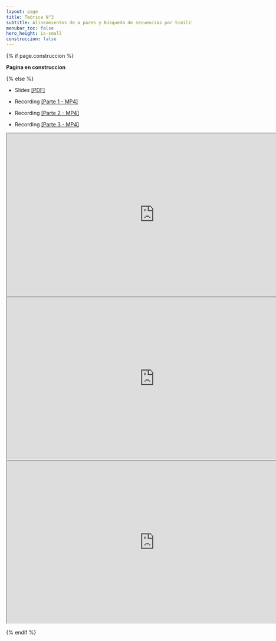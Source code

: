 ```yaml
---
layout: page
title: Teórica N°3
subtitle: Alineamientos de a pares y Búsqueda de secuencias por Similitud
menubar_toc: false
hero_height: is-small
construccion: false
---
```


{% if page.construccion %}

**Pagina en construccion**

{% else %}

- Slides [[PDF]](https://drive.google.com/file/d/14ee8nEskqjhuF2hTzEG3sxbOM-j2wO34/view?usp=sharing)


- Recording [[Parte 1 - MP4]](https://drive.google.com/file/d/1oSL5OfGHMucWd0qJGCOT9-D3VamESWYb/view?usp=sharing) 
- Recording [[Parte 2 - MP4]](https://drive.google.com/file/d/1zj0Jfcoyngoy3WtVr_bAORCP1pS0NCSk/view?usp=sharing)
- Recording [[Parte 3 - MP4]](https://drive.google.com/file/d/1a5gY9MSLkYWjSoB78GhDO_ecr84trJua/view?usp=sharing)

<iframe src="https://drive.google.com/file/d/1oSL5OfGHMucWd0qJGCOT9-D3VamESWYb/preview" width="800" height="440"></iframe>  

<iframe src="https://drive.google.com/file/d/1zj0Jfcoyngoy3WtVr_bAORCP1pS0NCSk/preview" width="800" height="440"></iframe>  

<iframe src="https://drive.google.com/file/d/1a5gY9MSLkYWjSoB78GhDO_ecr84trJua/preview" width="800" height="440"></iframe>


{% endif %}
